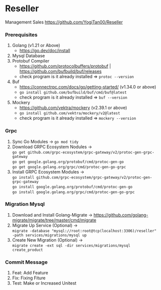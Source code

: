 # Reseller
Management Sales https://github.com/YogiTan00/Reseller

### Prerequisites
1. Golang (v1.21 or Above)
   - https://go.dev/doc/install
2. Mysql Database
3. Protobuf Compiler
   - https://github.com/protocolbuffers/protobuf | https://github.com/bufbuild/buf/releases
   - check program is it already installed => `protoc --version`
4. Buf
   - https://connectrpc.com/docs/go/getting-started/ (v1.34.0 or above)
   - `go install github.com/bufbuild/buf/cmd/buf@latest`
   - check program is it already installed => `buf --version`
5. Mockery
   - https://github.com/vektra/mockery (v2.39.1 or above)
   - `go install github.com/vektra/mockery/v2@latest`
   - check program is it already installed => `mockery --version`

### Grpc
1. Sync Go Modules -> `go mod tidy`
2. Download GRPC Ecosystem Nodules -> \
   `go get github.com/grpc-ecosystem/grpc-gateway/v2/protoc-gen-grpc-gateway`\
   `go get google.golang.org/protobuf/cmd/protoc-gen-go`\
   `go get google.golang.org/grpc/cmd/protoc-gen-go-grpc`
3. Install GRPC Ecosystem Modules -> \
   `go install github.com/grpc-ecosystem/grpc-gateway/v2/protoc-gen-grpc-gateway`\
   `go install google.golang.org/protobuf/cmd/protoc-gen-go`\
   `go install google.golang.org/grpc/cmd/protoc-gen-go-grpc`

### Migration Mysql
1. Download and Install Golang-Migrate -> https://github.com/golang-migrate/migrate/tree/master/cmd/migrate
2. Migrate Up Service (Optional) -> \
   `migrate -database "mysql://root:root@tcp(localhost:3306)/reseller" -path services/migrations/mysql up`
3. Create New Migration (Optional) -> \
   `migrate create -ext sql -dir services/migrations/mysql create_product`

### Commit Message
1. Feat: Add Feature
2. Fix: Fixing Fiture
3. Test: Make or Increased Unitest